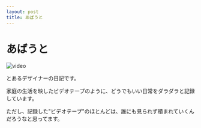 ```yaml
---
layout: post
title: あばうと
---
```


# あばうと

<img src="https://akinening.github.io/times/assets/about.jpg" alt="video">

とあるデザイナーの日記です。

家庭の生活を映したビデオテープのように、どうでもいい日常をダラダラと記録しています。

ただし、記録した"ビデオテープ"のほとんどは、誰にも見られず積まれていくんだろうなと思ってます。